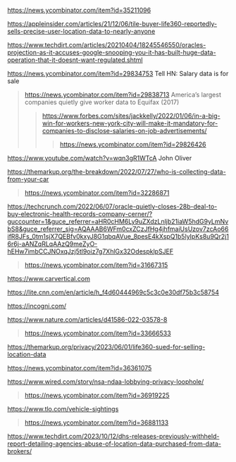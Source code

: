 https://news.ycombinator.com/item?id=35211096

https://appleinsider.com/articles/21/12/06/tile-buyer-life360-reportedly-sells-precise-user-location-data-to-nearly-anyone

https://www.techdirt.com/articles/20210404/18245546550/oracles-projection-as-it-accuses-google-snooping-you-it-has-built-huge-data-operation-that-it-doesnt-want-regulated.shtml

https://news.ycombinator.com/item?id=29834753 Tell HN: Salary data is for sale
> https://news.ycombinator.com/item?id=29838713 America’s largest companies quietly give worker data to Equifax (2017)
> > https://www.forbes.com/sites/jackkelly/2022/01/06/in-a-big-win-for-workers-new-york-city-will-make-it-mandatory-for-companies-to-disclose-salaries-on-job-advertisements/
> > > https://news.ycombinator.com/item?id=29826426

https://www.youtube.com/watch?v=wqn3gR1WTcA John Oliver

https://themarkup.org/the-breakdown/2022/07/27/who-is-collecting-data-from-your-car
> https://news.ycombinator.com/item?id=32286871

https://techcrunch.com/2022/06/07/oracle-quietly-closes-28b-deal-to-buy-electronic-health-records-company-cerner/?guccounter=1&guce_referrer=aHR0cHM6Ly9uZXdzLnljb21iaW5hdG9yLmNvbS8&guce_referrer_sig=AQAAAB6WFm0cxZCzJfHg4jhfmaiUsUzov7zcAo66ifR8JFs_0tm1sjX7QEBfv0kxyJ8G1qbqAVue_8pesE4kXspQ1b5lyIpKs8u9Qr2j16r6j-aANZqRLqAAzQ9meZyO-hEHw7imbCCJNOxqJzj5tl9oiz7g7XhlGx32OdespklpSJEF
> https://news.ycombinator.com/item?id=31667315

https://www.carvertical.com

https://lite.cnn.com/en/article/h_f4d60444969c5c3c0e30df75b3c58754

https://incogni.com/

https://www.nature.com/articles/d41586-022-03578-8
> https://news.ycombinator.com/item?id=33666533

https://themarkup.org/privacy/2023/06/01/life360-sued-for-selling-location-data

https://news.ycombinator.com/item?id=36361075

https://www.wired.com/story/nsa-ndaa-lobbying-privacy-loophole/
> https://news.ycombinator.com/item?id=36919225

https://www.tlo.com/vehicle-sightings
> https://news.ycombinator.com/item?id=36881133

https://www.techdirt.com/2023/10/12/dhs-releases-previously-withheld-report-detailing-agencies-abuse-of-location-data-purchased-from-data-brokers/
